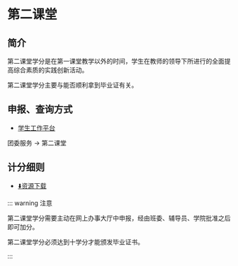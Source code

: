 # 第二课堂

## 简介

第二课堂学分是在第一课堂教学以外的时间，学生在教师的领导下所进行的全面提高综合素质的实践创新活动。

第二课堂学分主要与能否顺利拿到毕业证有关。

## 申报、查询方式

- [学生工作平台](http://ehall.cqwu.edu.cn/appShow?appId=6231227757845233)

团委服务 -> 第二课堂

## 计分细则

- [⬇️资源下载](/download/)

::: warning 注意

第二课堂学分需要主动在网上办事大厅中申报，经由班委、辅导员、学院批准之后即可加分。

第二课堂学分必须达到十学分才能颁发毕业证书。

:::
